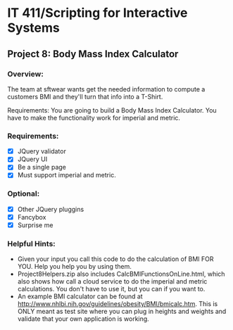 # IT 411/Scripting for Interactive Systems
## Project 8: Body Mass Index Calculator

### Overview:
The team at sftwear wants get the needed information to compute a customers BMI and they'll turn that info into a T-Shirt.

Requirements:
You are going to build a Body Mass Index Calculator. You have to make the functionality work for imperial and metric.

### Requirements:

- [x] JQuery validator
- [x] JQuery UI
- [x] Be a single page
- [x] Must support imperial and metric.

### Optional:

- [x] Other JQuery pluggins
- [x] Fancybox
- [x] Surprise me

### Helpful Hints:
- Given your input you call this code to do the calculation of BMI FOR YOU. Help you help you by using them.
- Project8Helpers.zip also includes CalcBMIFunctionsOnLine.html, which also shows how call a cloud service to do the imperial and metric calculations. You don't have to use it, but you can if you want to.
- An example BMI calculator can be found at http://www.nhlbi.nih.gov/guidelines/obesity/BMI/bmicalc.htm. This is ONLY meant as test site where you can plug in heights and weights and validate that your own application is working.
